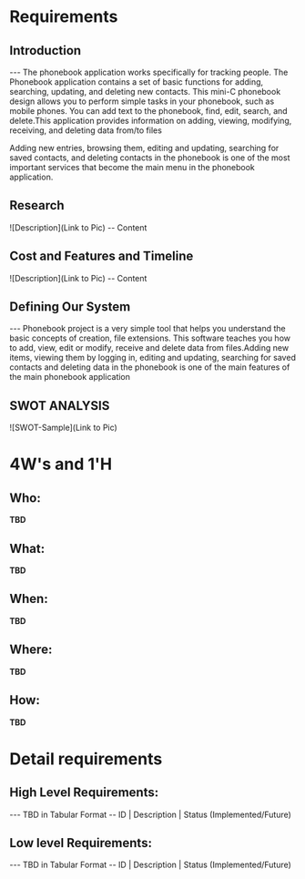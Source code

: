 # Requirements
## Introduction
 --- The phonebook application works specifically for tracking people. The Phonebook application contains a set of basic functions for adding, searching, updating, and deleting new contacts. This mini-C phonebook design allows you to perform simple tasks in your phonebook, such as mobile phones. You can add text to the phonebook, find, edit, search, and delete.This application provides information on adding, viewing, modifying, receiving, and deleting data from/to files
 
Adding new entries, browsing them, editing and updating, searching for saved contacts, and deleting contacts in the phonebook is one of the most important services that become the main menu in the phonebook application.
 
 
## Research
![Description](Link to Pic)
-- Content 
## Cost and Features and Timeline
![Description](Link to Pic)
-- Content 
## Defining Our System

 --- Phonebook project is a very simple tool that helps you understand the basic concepts of creation, file extensions. This software teaches you how to add, view, edit or modify, receive and delete data from files.Adding new items, viewing them by logging in, editing and updating, searching for saved contacts and deleting data in the phonebook is one of the main features of the main phonebook application
    
    
## SWOT ANALYSIS
![SWOT-Sample](Link to Pic)

# 4W&#39;s and 1&#39;H

## Who:

**TBD**

## What:

**TBD**

## When:

**TBD**

## Where:

**TBD**

## How:

**TBD**

# Detail requirements
## High Level Requirements:
--- TBD in Tabular Format 
-- ID | Description | Status (Implemented/Future)


##  Low level Requirements:
--- TBD in Tabular Format 
-- ID | Description | Status (Implemented/Future)
